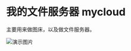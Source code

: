 # 我的文件服务器 mycloud
主要用来做图床，以及做文件服务器。

![演示图片](http://mycloud.cellargalaxy.top/mycloud/drive/20171016/%E9%80%89%E5%8C%BA_001.png)
